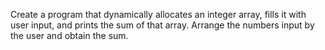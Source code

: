Create a program that dynamically allocates an integer array, fills it with user input, and prints the sum of that array. Arrange the numbers input by the user and obtain the sum.
